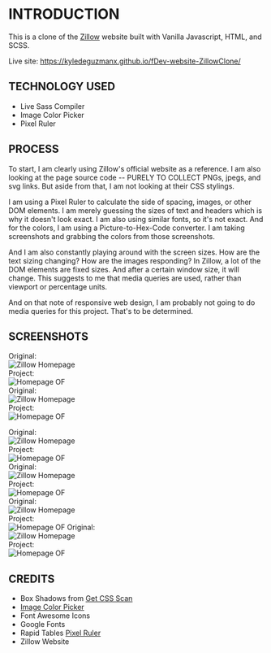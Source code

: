 # INTRODUCTION
This is a clone of the [Zillow](https://www.zillow.com/) website built with Vanilla Javascript, HTML, and SCSS.  

Live site: https://kyledeguzmanx.github.io/fDev-website-ZillowClone/  
## TECHNOLOGY USED 
- Live Sass Compiler  
- Image Color Picker  
- Pixel Ruler  

## PROCESS

To start, I am clearly using Zillow's official website as a reference. I am also looking at the page source code -- PURELY TO COLLECT PNGs, jpegs, and svg links. But aside from that, I am not looking at their CSS stylings.    

I am using a Pixel Ruler to calculate the side of spacing, images, or other DOM elements. I am merely guessing the sizes of text and headers which is why it doesn't look exact. I am also using similar fonts, so it's not exact. And for the colors, I am using a Picture-to-Hex-Code converter. I am taking screenshots and grabbing the colors from those screenshots.

And I am also constantly playing around with the screen sizes. How are the text sizing changing? How are the images responding? In Zillow, a lot of the DOM elements are fixed sizes. And after a certain window size, it will change. This suggests to me that media queries are used, rather than viewport or percentage units.  

And on that note of responsive web design, I am probably not going to do media queries for this project. That's to be determined.


## SCREENSHOTS 

Original:  
![Zillow Homepage](https://github.com/kyledeguzmanx/fDev-website-ZillowClone/blob/master/img/Screenshots/ZillowOF.png)  
Project:  
![Homepage OF](https://github.com/kyledeguzmanx/fDev-website-ZillowClone/blob/master/img/Screenshots/Screen1.png?raw=true)  
Original:  
![Zillow Homepage](https://github.com/kyledeguzmanx/fDev-website-ZillowClone/blob/master/img/Screenshots/ZillowOF2.png)  
Project:  
![Homepage OF](https://github.com/kyledeguzmanx/fDev-website-ZillowClone/blob/master/img/Screenshots/Screen2.png?raw=true)  

Original:  
![Zillow Homepage](https://github.com/kyledeguzmanx/fDev-website-ZillowClone/blob/master/img/Screenshots/ZillowOF3.png)  
Project:  
![Homepage OF](https://github.com/kyledeguzmanx/fDev-website-ZillowClone/blob/master/img/Screenshots/Screen3.png?raw=true)  
Original:  
![Zillow Homepage](https://github.com/kyledeguzmanx/fDev-website-ZillowClone/blob/master/img/Screenshots/ZillowOF4.png)  
Project:  
![Homepage OF](https://github.com/kyledeguzmanx/fDev-website-ZillowClone/blob/master/img/Screenshots/Screen4.png?raw=true)  
Original:  
![Zillow Homepage](https://github.com/kyledeguzmanx/fDev-website-ZillowClone/blob/master/img/Screenshots/ZillowOF5.png)  
Project:  
![Homepage OF](https://github.com/kyledeguzmanx/fDev-website-ZillowClone/blob/master/img/Screenshots/Screen5.png?raw=true) 
Original:  
![Zillow Homepage](https://github.com/kyledeguzmanx/fDev-website-ZillowClone/blob/master/img/Screenshots/ZillowOF6.png)  
Project:  
![Homepage OF](https://github.com/kyledeguzmanx/fDev-website-ZillowClone/blob/master/img/Screenshots/Screen6.png?raw=true)  

## CREDITS
- Box Shadows from [Get CSS Scan](https://getcssscan.com/css-box-shadow-examples)  
- [Image Color Picker](https://imagecolorpicker.com/)  
- Font Awesome Icons   
- Google Fonts    
- Rapid Tables [Pixel Ruler](https://www.rapidtables.com/web/tools/pixel-ruler.html)  
- Zillow Website   